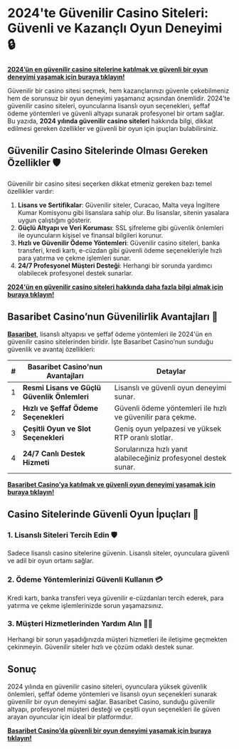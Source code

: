 # 2024'te Güvenilir Casino Siteleri: Güvenli ve Kazançlı Oyun Deneyimi 🔒

**[2024’ün en güvenilir casino sitelerine katılmak ve güvenli bir oyun deneyimi yaşamak için buraya tıklayın!](https://casinotr.link/gWCRZ4)**

Güvenilir bir casino sitesi seçmek, hem kazançlarınızı güvenle çekebilmeniz hem de sorunsuz bir oyun deneyimi yaşamanız açısından önemlidir. 2024’te güvenilir casino siteleri, oyuncularına lisanslı oyun seçenekleri, şeffaf ödeme yöntemleri ve güvenli altyapı sunarak profesyonel bir ortam sağlar. Bu yazıda, **2024 yılında güvenilir casino siteleri** hakkında bilgi, dikkat edilmesi gereken özellikler ve güvenli bir oyun için ipuçları bulabilirsiniz.

## Güvenilir Casino Sitelerinde Olması Gereken Özellikler 🛡️

Güvenilir bir casino sitesi seçerken dikkat etmeniz gereken bazı temel özellikler vardır:

1. **Lisans ve Sertifikalar**: Güvenilir siteler, Curacao, Malta veya İngiltere Kumar Komisyonu gibi lisanslara sahip olur. Bu lisanslar, sitenin yasalara uygun çalıştığını gösterir.
2. **Güçlü Altyapı ve Veri Koruması**: SSL şifreleme gibi güvenlik önlemleri ile oyuncuların kişisel ve finansal bilgileri korunur.
3. **Hızlı ve Güvenilir Ödeme Yöntemleri**: Güvenilir casino siteleri, banka transferi, kredi kartı, e-cüzdan gibi güvenli ödeme seçenekleriyle hızlı para yatırma ve çekme işlemleri sunar.
4. **24/7 Profesyonel Müşteri Desteği**: Herhangi bir sorunda yardımcı olabilecek profesyonel destek sunarlar.

**[2024'ün en güvenilir casino siteleri hakkında daha fazla bilgi almak için buraya tıklayın!](https://casinotr.link/gWCRZ4)**

## Basaribet Casino’nun Güvenilirlik Avantajları 🧠

**[Basaribet](https://casinotr.link/gWCRZ4)**, lisanslı altyapısı ve şeffaf ödeme yöntemleri ile 2024'ün en güvenilir casino sitelerinden biridir. İşte Basaribet Casino’nun sunduğu güvenlik ve avantaj özellikleri:

| #  | Basaribet Casino'nun Avantajları                   | Detaylar |
|----|----------------------------------------------------|----------|
| 1  | **Resmi Lisans ve Güçlü Güvenlik Önlemleri**       | Lisanslı ve güvenli oyun deneyimi sunar. |
| 2  | **Hızlı ve Şeffaf Ödeme Seçenekleri**              | Güvenli ödeme yöntemleri ile hızlı ve güvenilir para çekme. |
| 3  | **Çeşitli Oyun ve Slot Seçenekleri**               | Geniş oyun yelpazesi ve yüksek RTP oranlı slotlar. |
| 4  | **24/7 Canlı Destek Hizmeti**                      | Sorularınıza hızlı yanıt alabileceğiniz profesyonel destek sunar. |

**[Basaribet Casino’ya katılmak ve güvenli oyun deneyimi yaşamak için buraya tıklayın!](https://casinotr.link/gWCRZ4)**

## Casino Sitelerinde Güvenli Oyun İpuçları 🎯

### 1. Lisanslı Siteleri Tercih Edin 🛡️
Sadece lisanslı casino sitelerine güvenin. Lisanslı siteler, oyunculara güvenli ve adil bir oyun ortamı sağlar.

### 2. Ödeme Yöntemlerinizi Güvenli Kullanın 💳
Kredi kartı, banka transferi veya güvenilir e-cüzdanları tercih ederek, para yatırma ve çekme işlemlerinizde sorun yaşamazsınız.

### 3. Müşteri Hizmetlerinden Yardım Alın 🧑‍💻
Herhangi bir sorun yaşadığınızda müşteri hizmetleri ile iletişime geçmekten çekinmeyin. Güvenilir siteler hızlı ve çözüm odaklı destek sunar.

## Sonuç

2024 yılında en güvenilir casino siteleri, oyunculara yüksek güvenlik önlemleri, şeffaf ödeme yöntemleri ve lisanslı oyun seçenekleri sunarak güvenilir bir oyun deneyimi sağlar. Basaribet Casino, sunduğu güvenilir altyapı, profesyonel müşteri desteği ve çeşitli oyun seçenekleri ile güven arayan oyuncular için ideal bir platformdur.

**[Basaribet Casino’da güvenli bir oyun deneyimi yaşamak için buraya tıklayın!](https://casinotr.link/gWCRZ4)**
